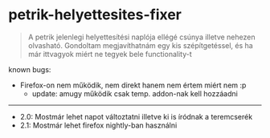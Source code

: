 # petrik-helyettesites-fixer

> A petrik jelenlegi helyettesítési naplója ellégé csúnya illetve nehezen olvasható.
> Gondoltam megjavíthatnám egy kis szépítgetéssel, és ha már ittvagyok miért ne tegyek bele functionality-t

known bugs:

 - Firefox-on nem működik, nem direkt hanem nem értem miért nem :p
   - update: amugy működik csak temp. addon-nak kell hozzáadni

***

* 2.0: Mostmár lehet napot változtatni illetve ki is íródnak a teremcserék
* 2.1: Mostmár lehet firefox nightly-ban használni